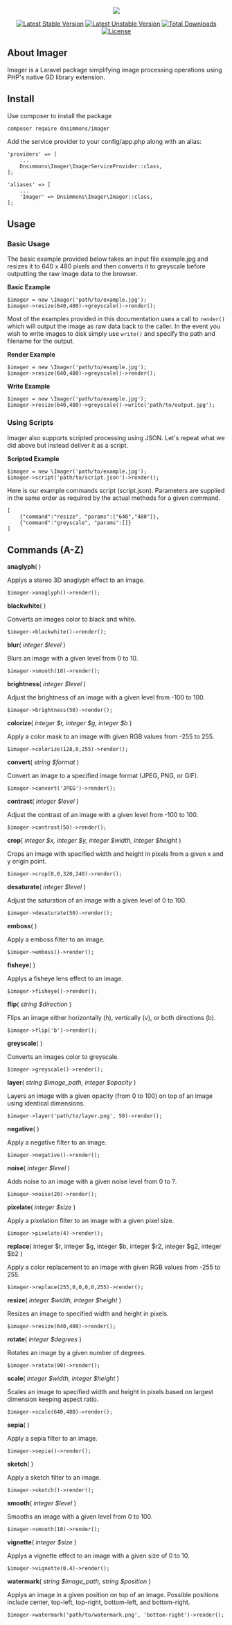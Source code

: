 <center>

![](imager.png)

[![Latest Stable Version](https://poser.pugx.org/dnsimmons/imager/v/stable)](https://packagist.org/packages/dnsimmons/imager)
[![Latest Unstable Version](https://poser.pugx.org/dnsimmons/imager/v/unstable)](https://packagist.org/packages/dnsimmons/imager)
[![Total Downloads](https://poser.pugx.org/dnsimmons/imager/downloads)](https://packagist.org/packages/dnsimmons/imager)
[![License](https://poser.pugx.org/dnsimmons/imager/license)](https://packagist.org/packages/dnsimmons/imager)

</center>

## About Imager

Imager is a Laravel package simplifying image processing operations using PHP's native GD library extension.

## Install

Use composer to install the package

	composer require dnsimmons/imager

Add the service provider to your config/app.php along with an alias:

    'providers' => [
		...
        Dnsimmons\Imager\ImagerServiceProvider::class,
	];

    'aliases' => [
		...
	    'Imager' => Dnsimmons\Imager\Imager::class,	
	];

## Usage

### Basic Usage

The basic example provided below takes an input file example.jpg and resizes it to 640 x 480 pixels and then converts it to greyscale before outputting the raw image data to the browser.

**Basic Example**

	$imager = new \Imager('path/to/example.jpg');
	$imager->resize(640,480)->greyscale()->render();


Most of the examples provided in this documentation uses a call to `render()` which will output the image as raw data back to the caller. In the event you wish to write images to disk simply use `write()` and specify the path and filename for the output.

**Render Example**

	$imager = new \Imager('path/to/example.jpg');
	$imager->resize(640,480)->greyscale()->render();

**Write Example**

	$imager = new \Imager('path/to/example.jpg');
	$imager->resize(640,480)->greyscale()->write('path/to/output.jpg');

### Using Scripts

Imager also supports scripted processing using JSON. Let's repeat what we did above but instead deliver it as a script.

**Scripted Example**

	$imager = new \Imager('path/to/example.jpg');
	$imager->script('path/to/script.json')->render();

Here is our example commands script (script.json). Parameters are supplied in the same order as required by the actual methods for a given command.

	[
		{"command":"resize", "params":["640","480"]},
		{"command":"greyscale", "params":[]}
	]

## Commands (A-Z)

**anaglyph**( )

Applys a stereo 3D anaglyph effect to an image.

	$imager->anaglyph()->render();


**blackwhite**( )

Converts an images color to black and white.

	$imager->blackwhite()->render();

**blur**( *integer $level* )

Blurs an image with a given level from 0 to 10.

	$imager->smooth(10)->render();

**brightness**( *integer $level* )

Adjust the brightness of an image with a given level from -100 to 100.

	$imager->brightness(50)->render();





**colorize**( *integer $r, integer $g, integer $b* )

Apply a color mask to an image with given RGB values from -255 to 255.

	$imager->colorize(128,0,255)->render();

**convert**( *string $format* )

Convert an image to a specified image format (JPEG, PNG, or GIF).

	$imager->convert('JPEG')->render();

**contrast**( *integer $level* )

Adjust the contrast of an image with a given level from -100 to 100.

	$imager->contrast(50)->render();

**crop**( *integer $x, integer $y, integer $width, integer $height* )

Crops an image with specified width and height in pixels from a given x and y origin point.

	$imager->crop(0,0,320,240)->render();


**desaturate**( *integer $level* )

Adjust the saturation of an image with a given level of 0 to 100.

	$imager->desaturate(50)->render();


**emboss**( )

Apply a emboss filter to an image.

	$imager->emboss()->render();

**fisheye**( )

Applys a fisheye lens effect to an image.

	$imager->fisheye()->render();

**flip**( *string $direction* )

Flips an image either horizontally (h), vertically (v), or both directions (b).

	$imager->flip('b')->render();

**greyscale**( )

Converts an images color to greyscale.

	$imager->greyscale()->render();

**layer**( *string $image_path, integer $opacity* )

Layers an image with a given opacity (from 0 to 100) on top of an image using identical dimensions.

	$imager->layer('path/to/layer.png', 50)->render();

**negative**( )

Apply a negative filter to an image.

	$imager->negative()->render();


**noise**( *integer $level* )

Adds noise to an image with a given noise level from 0 to ?.

	$imager->noise(20)->render();

**pixelate**( *integer $size* )

Apply a pixelation filter to an image with a given pixel size.

	$imager->pixelate(4)->render();

**replace**( integer $r, integer $g, integer $b, integer $r2, integer $g2, integer $b2 )

Apply a color replacement to an image with given RGB values from -255 to 255.

	$imager->replace(255,0,0,0,0,255)->render();

**resize**( *integer $width, integer $height* )

Resizes an image to specified width and height in pixels.

	$imager->resize(640,480)->render();

**rotate**( *integer $degrees* )

Rotates an image by a given number of degrees.

	$imager->rotate(90)->render();

**scale**( *integer $width, integer $height* )

Scales an image to specified width and height in pixels based on largest dimension keeping aspect ratio.

	$imager->scale(640,480)->render();

**sepia**( )

Apply a sepia filter to an image.

	$imager->sepia()->render();

**sketch**( )

Apply a sketch filter to an image.

	$imager->sketch()->render();

**smooth**( *integer $level* )

Smooths an image with a given level from 0 to 100.

	$imager->smooth(10)->render();

**vignette**( *integer $size* )

Applys a vignette effect to an image with a given size of 0 to 10.

	$imager->vignette(0.4)->render();

**watermark**( *string $image_path, string $position* )

Applys an image in a given position on top of an image. Possible positions include center, top-left, top-right, bottom-left, and bottom-right.

	$imager->watermark('path/to/watermark.png', 'bottom-right')->render();

